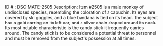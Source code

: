 ID # : DSC-MATE-2505
Description: Item #2505 is a male monkey of undisclosed species, resembling the coloration of a capuchin. Its eyes are covered by ski goggles, and a blue bandana is tied on its head. The subject has a gold earring on its left ear, and a silver chain draped around its neck. Its most notable characteristic is the candy stick it frequently carries around. The candy stick is to be considered a potential threat to personnel and must be removed from the subject's possession at all times.